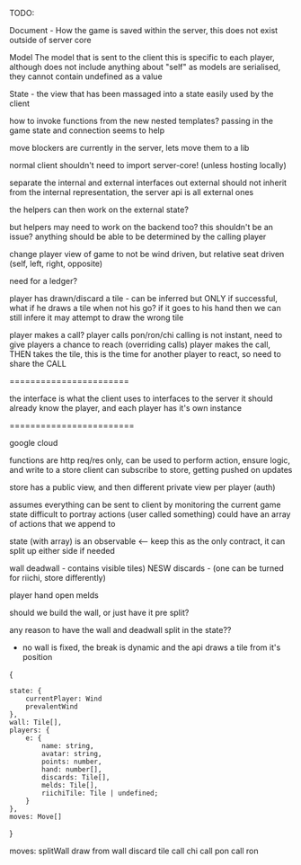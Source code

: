 TODO:

Document - How the game is saved within the server, this does not exist outside of server core

Model
  The model that is sent to the client
  this is specific to each player, although does not include anything about "self"
  as models are serialised, they cannot contain undefined as a value

State - the view that has been massaged into a state easily used by the client






how to invoke functions from the new nested templates?
    passing in the game state and connection seems to help

move blockers are currently in the server, lets move them to a lib

normal client shouldn't need to import server-core! (unless hosting locally)


separate the internal and external interfaces out
external should not inherit from the internal representation, the server api is all external ones

the helpers can then work on the external state?

but helpers may need to work on the backend too?
   this shouldn't be an issue? anything should be able to be determined by the calling player


change player view of game to not be wind driven, but relative seat driven
    (self, left, right, opposite)




need for a ledger?

player has drawn/discard a tile - can be inferred
  but ONLY if successful,
  what if he draws a tile when not his go? if it goes to his hand then we can still infere it
  may attempt to draw the wrong tile

player makes a call?
  player calls pon/ron/chi
  calling is not instant, need to give players a chance to reach (overriding calls)
  player makes the call, THEN takes the tile, this is the time for another player to react, so need to share the CALL

=======================


the interface is what the client uses to interfaces to the server
it should already know the player, and each player has it's own instance

========================



google cloud

functions are http req/res only, can be used to perform action, ensure logic, and write to a store
client can subscribe to store, getting pushed on updates

store has a public view, and then different private view per player (auth)

assumes everything can be sent to client by monitoring the current game state
  difficult to portray actions (user called something)
  could have an array of actions that we append to


state (with array) is an observable <-- keep this as the only contract, it can split up either side if needed



wall
deadwall - contains visible tiles)
NESW discards - (one can be turned for riichi, store differently)

player hand
open melds




should we build the wall, or just have it pre split?


any reason to have the wall and deadwall split in the state??
- no wall is fixed, the break is dynamic and the api draws a tile from it's position


{

    state: {
        currentPlayer: Wind
        prevalentWind
    },
    wall: Tile[],
    players: {
        e: {
            name: string,
            avatar: string,
            points: number,
            hand: number[],
            discards: Tile[],
            melds: Tile[],
            riichiTile: Tile | undefined;
        }
    },
    moves: Move[]
}

moves:
  splitWall
  draw from wall
  discard tile
  call chi
  call pon
  call ron

